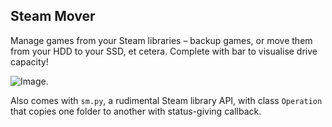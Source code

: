 ## Steam Mover
Manage games from your Steam libraries – backup games, or move them from your HDD to your SSD, et cetera. Complete with bar to visualise drive capacity!

![Image.](http://i.imgur.com/PSRI577.png)

Also comes with `sm.py`, a rudimental Steam library API, with class `Operation` that copies one folder to another with status-giving callback.
